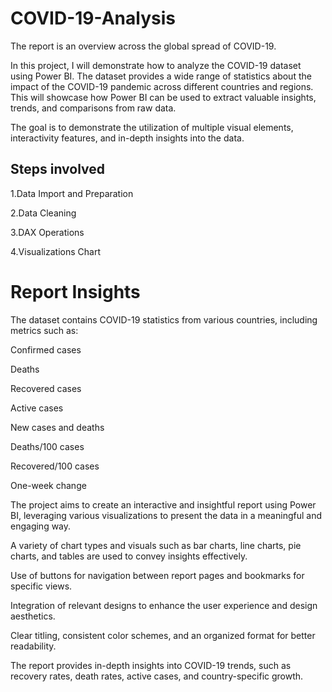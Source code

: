 # COVID-19-Analysis

The report is an overview across the global spread of COVID-19.

In this project, I will demonstrate how to analyze the COVID-19 dataset using Power BI. The dataset provides a wide range of statistics about the impact of the COVID-19 pandemic across different countries and regions. This will showcase how Power BI can be used to extract valuable insights, trends, and comparisons from raw data.

The goal is to demonstrate the utilization of multiple visual elements, interactivity features, and in-depth insights into the data.

## Steps involved

1.Data Import and Preparation

2.Data Cleaning

3.DAX Operations

4.Visualizations Chart

# Report Insights

The dataset contains COVID-19 statistics from various countries, including metrics such as:

Confirmed cases

Deaths

Recovered cases

Active cases

New cases and deaths

Deaths/100 cases

Recovered/100 cases

One-week change

The project aims to create an interactive and insightful report using Power BI, leveraging various visualizations to present the data in a meaningful and engaging way.

A variety of chart types and visuals such as bar charts, line charts, pie charts, and tables are used to convey insights effectively.

Use of buttons for navigation between report pages and bookmarks for specific views.

Integration of relevant designs to enhance the user experience and design aesthetics.

Clear titling, consistent color schemes, and an organized format for better readability.

The report provides in-depth insights into COVID-19 trends, such as recovery rates, death rates, active cases, and country-specific growth.
